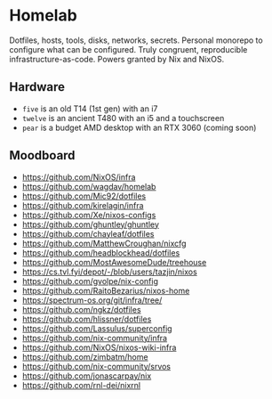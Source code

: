 # Homelab

Dotfiles, hosts, tools, disks, networks, secrets.
Personal monorepo to configure what can be configured.
Truly congruent, reproducible infrastructure-as-code.
Powers granted by Nix and NixOS.

## Hardware

- `five` is an old T14 (1st gen) with an i7
- `twelve` is an ancient T480 with an i5 and a touchscreen
- `pear` is a budget AMD desktop with an RTX 3060 (coming soon)

## Moodboard

- https://github.com/NixOS/infra
- https://github.com/wagdav/homelab
- https://github.com/Mic92/dotfiles
- https://github.com/kirelagin/infra
- https://github.com/Xe/nixos-configs
- https://github.com/ghuntley/ghuntley
- https://github.com/chayleaf/dotfiles
- https://github.com/MatthewCroughan/nixcfg
- https://github.com/headblockhead/dotfiles
- https://github.com/MostAwesomeDude/treehouse
- https://cs.tvl.fyi/depot/-/blob/users/tazjin/nixos
- https://github.com/gvolpe/nix-config
- https://github.com/RaitoBezarius/nixos-home
- https://spectrum-os.org/git/infra/tree/
- https://github.com/ngkz/dotfiles
- https://github.com/hlissner/dotfiles
- https://github.com/Lassulus/superconfig
- https://github.com/nix-community/infra
- https://github.com/NixOS/nixos-wiki-infra
- https://github.com/zimbatm/home
- https://github.com/nix-community/srvos
- https://github.com/jonascarpay/nix
- https://github.com/rnl-dei/nixrnl

